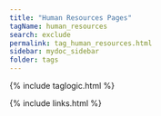 ```yaml
---
title: "Human Resources Pages"
tagName: human_resources
search: exclude
permalink: tag_human_resources.html
sidebar: mydoc_sidebar
folder: tags
---
```

{% include taglogic.html %}

{% include links.html %}
